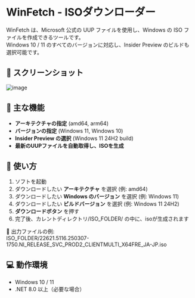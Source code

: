 # WinFetch - ISOダウンローダー
WinFetch は、Microsoft 公式の UUP ファイルを使用し、Windows の ISO ファイルを作成できるツールです。  
Windows 10 / 11 のすべてのバージョンに対応し、Insider Preview のビルドも選択可能です。

## 📸 スクリーンショット  
![image](https://github.com/user-attachments/assets/caf363fa-093c-4b68-9400-484b036e823d)

## 🚀 主な機能  
- **アーキテクチャの指定** (amd64, arm64)  
- **バージョンの指定** (Windows 11, Windows 10)  
- **Insider Preview の選択** (Windows 11 24H2 build)  
- **最新のUUPファイルを自動取得し、ISOを生成**  

## 📖 使い方  
1. ソフトを起動  
2. ダウンロードしたい **アーキテクチャ** を選択 (例: amd64)  
3. ダウンロードしたい **Windows のバージョン** を選択 (例: Windows 11)  
4. ダウンロードしたい **ビルドバージョン** を選択 (例: Windows 11 24H2)  
5. **ダウンロードボタン** を押す  
6. 完了後、カレントディレクトリ/ISO_FOLDER/ の中に、isoが生成されます

📂 出力ファイルの例:  
ISO_FOLDER/22621.5116.250307-1750.NI_RELEASE_SVC_PROD2_CLIENTMULTI_X64FRE_JA-JP.iso 

## 💻 動作環境  
- Windows 10 / 11  
- .NET 8.0 以上（必要な場合）
